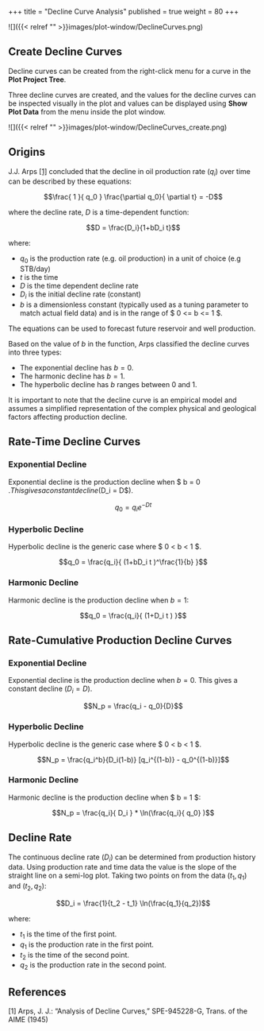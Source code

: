 +++
title = "Decline Curve Analysis"
published = true
weight = 80
+++


![]({{< relref "" >}}images/plot-window/DeclineCurves.png)


## Create Decline Curves

Decline curves can be created from the right-click menu for a curve in the **Plot Project Tree**.

Three decline curves are created, and the values for the decline curves can be inspected visually in the plot and values can be displayed using **Show Plot Data** from the menu inside the plot window.

![]({{< relref "" >}}images/plot-window/DeclineCurves_create.png)

## Origins

J.J. Arps [[1]](#1) concluded that the decline in oil production rate ($q_i$) over time can be described by these equations:

$$\frac{ 1 }{ q_0 }  \frac{\partial q_0}{ \partial t}  = -D$$

where the decline rate, $D$ is a time-dependent function:

$$D = \frac{D_i}{1+bD_i t}$$

where:

- $q_0$ is the production rate (e.g. oil production) in a unit of choice (e.g STB/day)
- $t$ is the time
- $D$ is the time dependent decline rate
- $D_i$ is the initial decline rate (constant)
- $b$ is a dimensionless constant (typically used as a tuning parameter to match actual field data) and is in the range of $ 0 <= b <= 1 $.

The equations can be used to forecast future reservoir and well production.

Based on the value of $b$ in the function, Arps classified the decline curves into three types:
 - The exponential decline has $b = 0$.
 - The harmonic decline has $b = 1$.
 - The hyperbolic decline has $b$ ranges between 0 and 1.

It is important to note that the decline curve is an empirical model and assumes a simplified representation of the complex physical and geological factors affecting production decline.


## Rate-Time Decline Curves


### Exponential Decline

Exponential decline is the production decline when $ b = 0 $. This gives a constant decline  ($D_i = D$).

$$q_0 = q_i e^{-Dt }$$

### Hyperbolic Decline

Hyperbolic decline is the generic case where $ 0 < b < 1 $.

$$q_0 = \frac{q_i}{ (1+bD_i t )^\frac{1}{b} }$$

### Harmonic Decline

Harmonic decline is the production decline when $b = 1$:

$$q_0 = \frac{q_i}{ (1+D_i t ) }$$



## Rate-Cumulative Production Decline Curves


### Exponential Decline

Exponential decline is the production decline when $b = 0$. This gives a constant decline  ($D_i = D$).

$$N_p = \frac{q_i - q_0}{D}$$

### Hyperbolic Decline

Hyperbolic decline is the generic case where $ 0 < b < 1 $.

$$N_p = \frac{q_i^b}{D_i(1-b)} [q_i^{(1-b)} - q_0^{(1-b)}]$$

### Harmonic Decline

Harmonic decline is the production decline when $ b = 1 $:

$$N_p = \frac{q_i}{ D_i } * \ln(\frac{q_i}{ q_0} )$$


## Decline Rate

The continuous decline rate ($D_i$) can be determined from production history data. Using production rate and time data the value is the slope of the straight line on a semi-log plot. Taking two points on from the data $(t_1, q_1)$ and $(t_2, q_2)$:

$$D_i = \frac{1}{t_2 - t_1} \ln(\frac{q_1}{q_2})$$

where:
- $t_1$ is the time of the first point.
- $q_1$ is the production rate in the first point.
- $t_2$ is the time of the second point.
- $q_2$ is the production rate in the second point.


## References
<a id="1">[1]</a>
Arps, J. J.: “Analysis of Decline Curves,” SPE-945228-G, Trans. of the AIME (1945)
